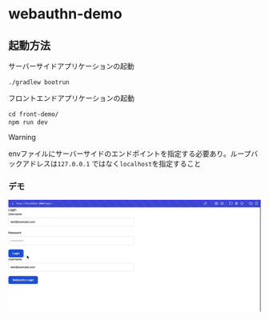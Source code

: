 # webauthn-demo

## 起動方法

サーバーサイドアプリケーションの起動

```shell
./gradlew bootrun
```

フロントエンドアプリケーションの起動

```shell
cd front-demo/
npm run dev
```

> [!WARNING]
> envファイルにサーバーサイドのエンドポイントを指定する必要あり。ループバックアドレスは`127.0.0.1`
> ではなく`localhost`を指定すること

### デモ

![webauthn-login](./docs/webauthn_login.gif)